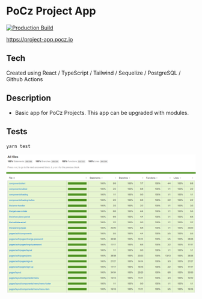 # PoCz Project App

[![Production Build](https://github.com/gugazimmermann/pocz-projects-app/actions/workflows/main.yml/badge.svg)](https://github.com/gugazimmermann/pocz-projects-app/actions/workflows/main.yml)

<https://project-app.pocz.io>

## Tech

Created using React / TypeScript / Tailwind / Sequelize / PostgreSQL / Github Actions

## Description

- Basic app for PoCz Projects. This app can be upgraded with modules.

## Tests

  `yarn test`

  ![Tests Coverage](./readme-imgs/tests.png)